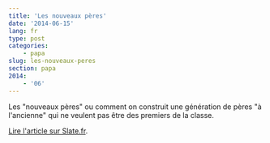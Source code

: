 ```yaml
---
title: 'Les nouveaux pères'
date: '2014-06-15'
lang: fr
type: post
categories:
    - papa
slug: les-nouveaux-peres
section: papa
2014:
    - '06'
---
```


Les "nouveaux pères" ou comment on construit une génération de pères "à l'ancienne" qui ne veulent pas être des premiers de la classe.

[Lire l'article sur Slate.fr](http://www.slate.fr/story/88063/les-nouveaux-peres-ne-sont-pas-des-gens-fabuleux).
